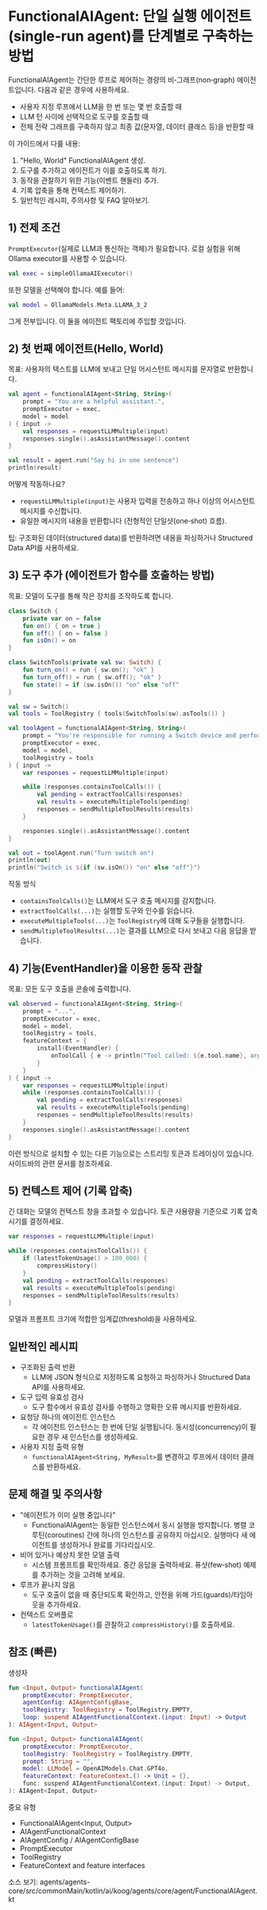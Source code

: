# FunctionalAIAgent: 단일 실행 에이전트(single‑run agent)를 단계별로 구축하는 방법

FunctionalAIAgent는 간단한 루프로 제어하는 경량의 비‑그래프(non‑graph) 에이전트입니다. 다음과 같은 경우에 사용하세요.
- 사용자 지정 루프에서 LLM을 한 번 또는 몇 번 호출할 때
- LLM 턴 사이에 선택적으로 도구를 호출할 때
- 전체 전략 그래프를 구축하지 않고 최종 값(문자열, 데이터 클래스 등)을 반환할 때

이 가이드에서 다룰 내용:
1) "Hello, World" FunctionalAIAgent 생성.
2) 도구를 추가하고 에이전트가 이를 호출하도록 하기.
3) 동작을 관찰하기 위한 기능(이벤트 핸들러) 추가.
4) 기록 압축을 통해 컨텍스트 제어하기.
5) 일반적인 레시피, 주의사항 및 FAQ 알아보기.

## 1) 전제 조건
`PromptExecutor`(실제로 LLM과 통신하는 객체)가 필요합니다. 로컬 실험을 위해 Ollama executor를 사용할 수 있습니다.

```kotlin
val exec = simpleOllamaAIExecutor()
```

또한 모델을 선택해야 합니다. 예를 들어:

```kotlin
val model = OllamaModels.Meta.LLAMA_3_2
```

그게 전부입니다. 이 둘을 에이전트 팩토리에 주입할 것입니다.

## 2) 첫 번째 에이전트(Hello, World)
목표: 사용자의 텍스트를 LLM에 보내고 단일 어시스턴트 메시지를 문자열로 반환합니다.

```kotlin
val agent = functionalAIAgent<String, String>(
    prompt = "You are a helpful assistant.",
    promptExecutor = exec,
    model = model
) { input ->
    val responses = requestLLMMultiple(input)
    responses.single().asAssistantMessage().content
}

val result = agent.run("Say hi in one sentence")
println(result)
```

어떻게 작동하나요?
- `requestLLMMultiple(input)`는 사용자 입력을 전송하고 하나 이상의 어시스턴트 메시지를 수신합니다.
- 유일한 메시지의 내용을 반환합니다 (전형적인 단일샷(one‑shot) 흐름).

팁: 구조화된 데이터(structured data)를 반환하려면 내용을 파싱하거나 Structured Data API를 사용하세요.

## 3) 도구 추가 (에이전트가 함수를 호출하는 방법)
목표: 모델이 도구를 통해 작은 장치를 조작하도록 합니다.

```kotlin
class Switch {
    private var on = false
    fun on() { on = true }
    fun off() { on = false }
    fun isOn() = on
}

class SwitchTools(private val sw: Switch) {
    fun turn_on() = run { sw.on(); "ok" }
    fun turn_off() = run { sw.off(); "ok" }
    fun state() = if (sw.isOn()) "on" else "off"
}

val sw = Switch()
val tools = ToolRegistry { tools(SwitchTools(sw).asTools()) }

val toolAgent = functionalAIAgent<String, String>(
    prompt = "You're responsible for running a Switch device and perform operations on it by request.",
    promptExecutor = exec,
    model = model,
    toolRegistry = tools
) { input ->
    var responses = requestLLMMultiple(input)

    while (responses.containsToolCalls()) {
        val pending = extractToolCalls(responses)
        val results = executeMultipleTools(pending)
        responses = sendMultipleToolResults(results)
    }

    responses.single().asAssistantMessage().content
}

val out = toolAgent.run("Turn switch on")
println(out)
println("Switch is ${if (sw.isOn()) "on" else "off"}")
```

작동 방식
- `containsToolCalls()`는 LLM에서 도구 호출 메시지를 감지합니다.
- `extractToolCalls(...)`는 실행할 도구와 인수를 읽습니다.
- `executeMultipleTools(...)`는 `ToolRegistry`에 대해 도구들을 실행합니다.
- `sendMultipleToolResults(...)`는 결과를 LLM으로 다시 보내고 다음 응답을 받습니다.

## 4) 기능(EventHandler)을 이용한 동작 관찰
목표: 모든 도구 호출을 콘솔에 출력합니다.

```kotlin
val observed = functionalAIAgent<String, String>(
    prompt = "...",
    promptExecutor = exec,
    model = model,
    toolRegistry = tools,
    featureContext = {
        install(EventHandler) {
            onToolCall { e -> println("Tool called: ${e.tool.name}, args: ${e.toolArgs}") }
        }
    }
) { input ->
    var responses = requestLLMMultiple(input)
    while (responses.containsToolCalls()) {
        val pending = extractToolCalls(responses)
        val results = executeMultipleTools(pending)
        responses = sendMultipleToolResults(results)
    }
    responses.single().asAssistantMessage().content
}
```

이런 방식으로 설치할 수 있는 다른 기능으로는 스트리밍 토큰과 트레이싱이 있습니다. 사이드바의 관련 문서를 참조하세요.

## 5) 컨텍스트 제어 (기록 압축)
긴 대화는 모델의 컨텍스트 창을 초과할 수 있습니다. 토큰 사용량을 기준으로 기록 압축 시기를 결정하세요.

```kotlin
var responses = requestLLMMultiple(input)

while (responses.containsToolCalls()) {
    if (latestTokenUsage() > 100_000) {
        compressHistory()
    }
    val pending = extractToolCalls(responses)
    val results = executeMultipleTools(pending)
    responses = sendMultipleToolResults(results)
}
```

모델과 프롬프트 크기에 적합한 임계값(threshold)을 사용하세요.

## 일반적인 레시피
- 구조화된 출력 반환
  - LLM에 JSON 형식으로 지정하도록 요청하고 파싱하거나 Structured Data API를 사용하세요.
- 도구 입력 유효성 검사
  - 도구 함수에서 유효성 검사를 수행하고 명확한 오류 메시지를 반환하세요.
- 요청당 하나의 에이전트 인스턴스
  - 각 에이전트 인스턴스는 한 번에 단일 실행됩니다. 동시성(concurrency)이 필요한 경우 새 인스턴스를 생성하세요.
- 사용자 지정 출력 유형
  - `functionalAIAgent<String, MyResult>`를 변경하고 루프에서 데이터 클래스를 반환하세요.

## 문제 해결 및 주의사항
- "에이전트가 이미 실행 중입니다"
  - FunctionalAIAgent는 동일한 인스턴스에서 동시 실행을 방지합니다. 병렬 코루틴(coroutines) 간에 하나의 인스턴스를 공유하지 마십시오. 실행마다 새 에이전트를 생성하거나 완료를 기다리십시오.
- 비어 있거나 예상치 못한 모델 출력
  - 시스템 프롬프트를 확인하세요. 중간 응답을 출력하세요. 퓨샷(few‑shot) 예제를 추가하는 것을 고려해 보세요.
- 루프가 끝나지 않음
  - 도구 호출이 없을 때 중단되도록 확인하고, 안전을 위해 가드(guards)/타임아웃을 추가하세요.
- 컨텍스트 오버플로
  - `latestTokenUsage()`를 관찰하고 `compressHistory()`를 호출하세요.

## 참조 (빠른)
생성자

```kotlin
fun <Input, Output> functionalAIAgent(
    promptExecutor: PromptExecutor,
    agentConfig: AIAgentConfigBase,
    toolRegistry: ToolRegistry = ToolRegistry.EMPTY,
    loop: suspend AIAgentFunctionalContext.(input: Input) -> Output
): AIAgent<Input, Output>

fun <Input, Output> functionalAIAgent(
    promptExecutor: PromptExecutor,
    toolRegistry: ToolRegistry = ToolRegistry.EMPTY,
    prompt: String = "",
    model: LLModel = OpenAIModels.Chat.GPT4o,
    featureContext: FeatureContext.() -> Unit = {},
    func: suspend AIAgentFunctionalContext.(input: Input) -> Output,
): AIAgent<Input, Output>
```

중요 유형
- FunctionalAIAgent<Input, Output>
- AIAgentFunctionalContext
- AIAgentConfig / AIAgentConfigBase
- PromptExecutor
- ToolRegistry
- FeatureContext and feature interfaces

소스 보기: agents/agents-core/src/commonMain/kotlin/ai/koog/agents/core/agent/FunctionalAIAgent.kt